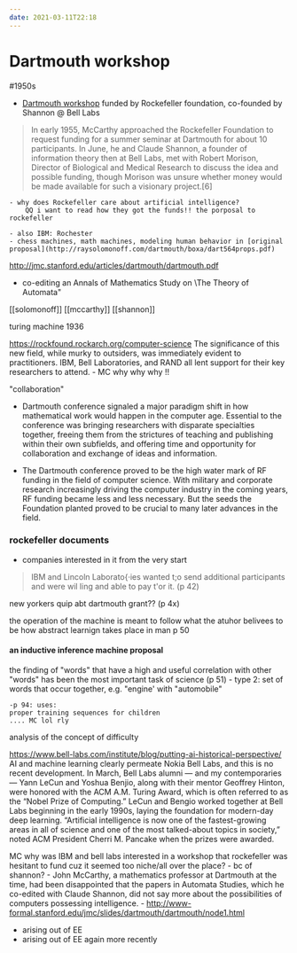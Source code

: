 ```yaml
---
date: 2021-03-11T22:18
---
```

# Dartmouth workshop
#1950s


- [Dartmouth workshop](https://en.wikipedia.org/wiki/Dartmouth_workshop) funded by Rockefeller foundation, co-founded by Shannon @ Bell Labs
> In early 1955, McCarthy approached the Rockefeller Foundation to request funding for a summer seminar at Dartmouth for about 10 participants. In June, he and Claude Shannon, a founder of information theory then at Bell Labs, met with Robert Morison, Director of Biological and Medical Research to discuss the idea and possible funding, though Morison was unsure whether money would be made available for such a visionary project.[6]

    - why does Rockefeller care about artificial intelligence?
        QQ i want to read how they got the funds!! the porposal to rockefeller

    - also IBM: Rochester
    - chess machines, math machines, modeling human behavior in [original proposal](http://raysolomonoff.com/dartmouth/boxa/dart564props.pdf)

http://jmc.stanford.edu/articles/dartmouth/dartmouth.pdf
- co-editing an Annals of Mathematics Study on \The Theory of Automata"

[[solomonoff]]
[[mccarthy]]
[[shannon]]

turing machine 1936


https://rockfound.rockarch.org/computer-science
The significance of this new field, while murky to outsiders, was immediately evident to practitioners. IBM, Bell Laboratories, and RAND all lent support for their key researchers to attend.
    - MC why why why  !!

"collaboration"
- Dartmouth conference signaled a major paradigm shift in how mathematical work would happen in the computer age. Essential to the conference was bringing researchers with disparate specialties together, freeing them from the strictures of teaching and publishing within their own subfields, and offering time and opportunity for collaboration and exchange of ideas and information.

- The Dartmouth conference proved to be the high water mark of RF funding in the field of computer science. With military and corporate research increasingly driving the computer industry in the coming years, RF funding became less and less necessary. But the seeds the Foundation planted proved to be crucial to many later advances in the field.

### rockefeller documents
- companies interested in it from the very start
> IBM and Lincoln Laborato{·ies wanted t;o send additional participants and were wil ling and able to pay t'or it. (p 42)
    
new yorkers quip abt dartmouth grant?? (p 4x)

the operation of the machine is meant to follow what the atuhor belivees to be how abstract learnign takes place in man p 50

#### an inductive inference machine proposal
the finding of "words" that have a high and useful correlation with other "words" has been the most important task of science (p 51)
    - type 2: set of words that occur together, e.g. "engine' with "automobile"

    -p 94: uses:
    proper training sequences for children
    .... MC lol rly


analysis of the concept of difficulty

https://www.bell-labs.com/institute/blog/putting-ai-historical-perspective/
AI and machine learning clearly permeate Nokia Bell Labs, and this is no recent development. In March, Bell Labs alumni — and my contemporaries — Yann LeCun and Yoshua Benjio, along with their mentor Geoffrey Hinton, were honored with the ACM A.M. Turing Award, which is often referred to as the “Nobel Prize of Computing.”    LeCun and Bengio worked together at Bell Labs beginning in the early 1990s, laying the foundation for modern-day deep learning.  “Artificial intelligence is now one of the fastest-growing areas in all of science and one of the most talked-about topics in society,” noted ACM President Cherri M. Pancake when the prizes were awarded. 


MC why was IBM and bell labs interested in a workshop that rockefeller was hesitant to fund cuz it seemed too niche/all over the place?
    - bc of shannon?
    -  John McCarthy, a mathematics professor at Dartmouth at the time, had been disappointed that the papers in Automata Studies, which he co-edited with Claude Shannon, did not say more about the possibilities of computers possessing intelligence.
         - http://www-formal.stanford.edu/jmc/slides/dartmouth/dartmouth/node1.html

- arising out of EE
- arising out of EE again more recently